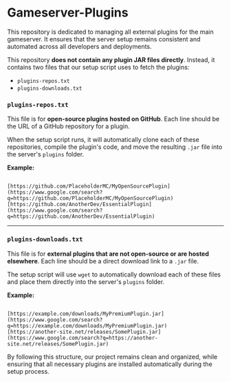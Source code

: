 # Gameserver-Plugins

This repository is dedicated to managing all external plugins for the main gameserver. It ensures that the server setup remains consistent and automated across all developers and deployments.

This repository **does not contain any plugin JAR files directly**. Instead, it contains two files that our setup script uses to fetch the plugins:

-   `plugins-repos.txt`
-   `plugins-downloads.txt`

### `plugins-repos.txt`

This file is for **open-source plugins hosted on GitHub**. Each line should be the URL of a GitHub repository for a plugin.

When the setup script runs, it will automatically clone each of these repositories, compile the plugin's code, and move the resulting `.jar` file into the server's `plugins` folder.

**Example:**
```

[https://github.com/PlaceholderMC/MyOpenSourcePlugin](https://www.google.com/search?q=https://github.com/PlaceholderMC/MyOpenSourcePlugin)
[https://github.com/AnotherDev/EssentialPlugin](https://www.google.com/search?q=https://github.com/AnotherDev/EssentialPlugin)

```

---

### `plugins-downloads.txt`

This file is for **external plugins that are not open-source or are hosted elsewhere**. Each line should be a direct download link to a `.jar` file.

The setup script will use `wget` to automatically download each of these files and place them directly into the server's `plugins` folder.

**Example:**
```

[https://example.com/downloads/MyPremiumPlugin.jar](https://www.google.com/search?q=https://example.com/downloads/MyPremiumPlugin.jar)
[https://another-site.net/releases/SomePlugin.jar](https://www.google.com/search?q=https://another-site.net/releases/SomePlugin.jar)

```

By following this structure, our project remains clean and organized, while ensuring that all necessary plugins are installed automatically during the setup process.
